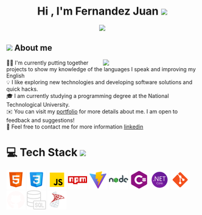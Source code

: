 
<h1 align="center"><b>Hi , I'm Fernandez Juan </b><img src="https://media.giphy.com/media/ObNTw8Uzwy6KQ/giphy.gif" width="30px"></h1>


<p align="center">
  <a href="https://github.com/DenverCoder1/readme-typing-svg"><img src="https://readme-typing-svg.herokuapp.com?font=Time+New+Roman&color=%23C8BE25&size=25&center=true&vCenter=true&width=600&height=100&lines=Software+Developer;Student+of+The+UTN;Always+learning+new+things"></a>
</p>


	
## <picture><img src = "https://github.com/7oSkaaa/7oSkaaa/blob/main/Images/about_me.gif?raw=true" width = 50px></picture> About me

<picture> <img align="right" src="https://github.com/7oSkaaa/7oSkaaa/blob/main/Images/Right_Side.gif?raw=true" width = 250px></picture>

👨‍💻 I'm currently putting together projects to show my knowledge of the languages ​​I speak and improving my English\
💡 I like exploring new technologies and developing software solutions and quick hacks.\
🎓 I am currently studying a programming degree at the National Technological University.\
✉️ You can visit my [portfolio](https://fernandezjuan.vercel.app/) for more details about me. I am open to feedback and suggestions!\
💬 Feel free to contact me for more information [linkedin](https://www.linkedin.com/in/juan-f-36ba26260/)


<div >

# 💻 Tech Stack <img src="https://media2.giphy.com/media/QssGEmpkyEOhBCb7e1/giphy.gif?cid=ecf05e47a0n3gi1bfqntqmob8g9aid1oyj2wr3ds3mg700bl&rid=giphy.gif" width="32px"> 

<a href="https://www.youtube.com/watch?v=dQw4w9WgXcQ">
</a>
<img src="icons/html.png" width="50"/>
<img src="icons/css.png" width="50"/>
<img src="icons/javascript.png" width="50"/>
<img src="icons/npm.png" width="50"/>
<img src="icons/vite.png" width="50"/>
<img src="icons/nodejs.png" width="50"/>
<img src="icons/c.png" width="50"/>
<img src="icons/Net.png" width="50"/>
<img src="icons/git.png" width="50"/>
<img src="icons/github.png" width="50"/>
<img src="icons/sql.png" width="50"/>
<img src="icons/sql-server.png" width="50"/>

</div>
